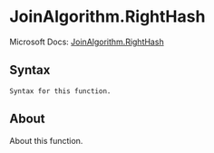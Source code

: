 # JoinAlgorithm.RightHash

Microsoft Docs: [JoinAlgorithm.RightHash](https://docs.microsoft.com/en-us/powerquery-m/joinalgorithm-righthash)

## Syntax

```
Syntax for this function.
```

## About

About this function.


